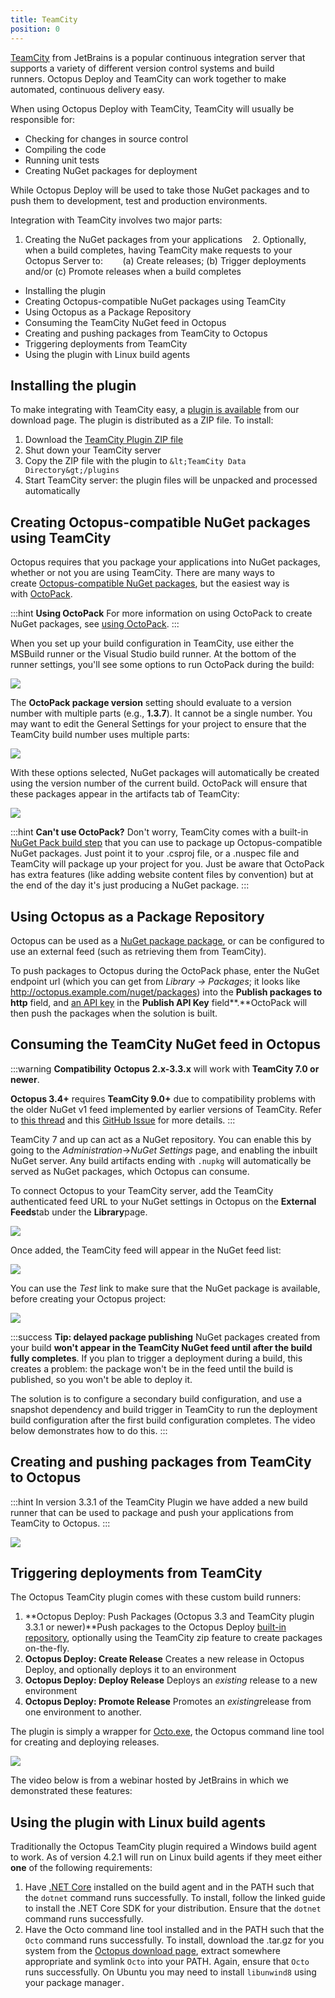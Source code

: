 ```yaml
---
title: TeamCity
position: 0
---
```



[TeamCity](http://www.jetbrains.com/teamcity/) from JetBrains is a popular continuous integration server that supports a variety of different version control systems and build runners. Octopus Deploy and TeamCity can work together to make automated, continuous delivery easy.


When using Octopus Deploy with TeamCity, TeamCity will usually be responsible for:

- Checking for changes in source control
- Compiling the code
- Running unit tests
- Creating NuGet packages for deployment



While Octopus Deploy will be used to take those NuGet packages and to push them to development, test and production environments.


Integration with TeamCity involves two major parts:


1. Creating the NuGet packages from your applications
   2. Optionally, when a build completes, having TeamCity make requests to your Octopus Server to:
       (a) Create releases; (b) Trigger deployments and/or (c) Promote releases when a build completes


- Installing the plugin
- Creating Octopus-compatible NuGet packages using TeamCity
- Using Octopus as a Package Repository
- Consuming the TeamCity NuGet feed in Octopus
- Creating and pushing packages from TeamCity to Octopus
- Triggering deployments from TeamCity
- Using the plugin with Linux build agents

## Installing the plugin


To make integrating with TeamCity easy, a [plugin is available](https://octopus.com/downloads) from our download page. The plugin is distributed as a ZIP file. To install:

1. Download the [TeamCity Plugin ZIP file](https://octopus.com/downloads)
2. Shut down your TeamCity server
3. Copy the ZIP file with the plugin to `&lt;TeamCity Data Directory&gt;/plugins`
4. Start TeamCity server: the plugin files will be unpacked and processed automatically


## Creating Octopus-compatible NuGet packages using TeamCity


Octopus requires that you package your applications into NuGet packages, whether or not you are using TeamCity. There are many ways to create [Octopus-compatible NuGet packages](/docs/home/packaging-applications.md), but the easiest way is with [OctoPack](https://github.com/OctopusDeploy/OctoPack).

:::hint
**Using OctoPack**
For more information on using OctoPack to create NuGet packages, see [using OctoPack](/docs/home/packaging-applications/nuget-packages/using-octopack.md).
:::


When you set up your build configuration in TeamCity, use either the MSBuild runner or the Visual Studio build runner. At the bottom of the runner settings, you'll see some options to run OctoPack during the build:


![](/docs/images/3048176/5865626.png)


The **OctoPack package version** setting should evaluate to a version number with multiple parts (e.g., **1.3.7**). It cannot be a single number. You may want to edit the General Settings for your project to ensure that the TeamCity build number uses multiple parts:


![](/docs/images/3048176/3278195.png)


With these options selected, NuGet packages will automatically be created using the version number of the current build. OctoPack will ensure that these packages appear in the artifacts tab of TeamCity:


![](/docs/images/3048176/3278194.png)

:::hint
**Can&#39;t use OctoPack?**
Don't worry, TeamCity comes with a built-in [NuGet Pack build step](https://confluence.jetbrains.com/display/TCD9/NuGet+Pack) that you can use to package up Octopus-compatible NuGet packages. Just point it to your .csproj file, or a .nuspec file and TeamCity will package up your project for you. Just be aware that OctoPack has extra features (like adding website content files by convention) but at the end of the day it's just producing a NuGet package.
:::

## Using Octopus as a Package Repository


Octopus can be used as a [NuGet package package](/docs/home/packaging-applications/package-repositories/pushing-packages-to-the-built-in-repository.md), or can be configured to use an external feed (such as retrieving them from TeamCity).


To push packages to Octopus during the OctoPack phase, enter the NuGet endpoint url (which you can get from *Library -> Packages*; it looks like http://octopus.example.com/nuget/packages) into the **Publish packages to http** field, and [an API key](/docs/home/how-to/how-to-create-an-api-key.md) in the **Publish API Key** field**.**OctoPack will then push the packages when the solution is built.

## Consuming the TeamCity NuGet feed in Octopus

:::warning
**Compatibility**
**Octopus 2.x-3.3.x** will work with **TeamCity 7.0 or newer**.


**Octopus 3.4+** requires **TeamCity 9.0+** due to compatibility problems with the older NuGet v1 feed implemented by earlier versions of TeamCity. Refer to [this thread](http://help.octopusdeploy.com/discussions/problems/47581-teamcity-nuget-feed#comment_40952268) and this [GitHub Issue](https://github.com/OctopusDeploy/Issues/issues/2656) for more details.
:::


TeamCity 7 and up can act as a NuGet repository. You can enable this by going to the *Administration*->*NuGet Settings* page, and enabling the inbuilt NuGet server. Any build artifacts ending with `.nupkg` will automatically be served as NuGet packages, which Octopus can consume.


To connect Octopus to your TeamCity server, add the TeamCity authenticated feed URL to your NuGet settings in Octopus on the **External Feeds**tab under the **Library**page.


![](/docs/images/3048176/3278184.png)


Once added, the TeamCity feed will appear in the NuGet feed list:


![](/docs/images/3048176/3278183.png)


You can use the *Test* link to make sure that the NuGet package is available, before creating your Octopus project:


![](/docs/images/3048176/3278182.png)

:::success
**Tip: delayed package publishing**
NuGet packages created from your build **won't appear in the TeamCity NuGet feed until after the build fully completes**. If you plan to trigger a deployment during a build, this creates a problem: the package won't be in the feed until the build is published, so you won't be able to deploy it.


The solution is to configure a secondary build configuration, and use a snapshot dependency and build trigger in TeamCity to run the deployment build configuration after the first build configuration completes. The video below demonstrates how to do this.
:::

## Creating and pushing packages from TeamCity to Octopus

:::hint
In version 3.3.1 of the TeamCity Plugin we have added a new build runner that can be used to package and push your applications from TeamCity to Octopus.
:::


![](/docs/images/3048176/5275665.png)

## Triggering deployments from TeamCity


The Octopus TeamCity plugin comes with these custom build runners:

1. **Octopus Deploy: Push Packages (Octopus 3.3 and TeamCity plugin 3.3.1 or newer)**Push packages to the Octopus Deploy [built-in repository](/docs/home/packaging-applications/package-repositories/pushing-packages-to-the-built-in-repository.md), optionally using the TeamCity zip feature to create packages on-the-fly.
2. **Octopus Deploy: Create Release**
Creates a new release in Octopus Deploy, and optionally deploys it to an environment
3. **Octopus Deploy: Deploy Release**
Deploys an *existing* release to a new environment
4. **Octopus Deploy: Promote Release**
Promotes an *existing*release from one environment to another.



The plugin is simply a wrapper for [Octo.exe](/docs/home/api-and-integration/octo.exe-command-line.md), the Octopus command line tool for creating and deploying releases.


![](/docs/images/3048176/3278185.jpg)


The video below is from a webinar hosted by JetBrains in which we demonstrated these features:




## Using the plugin with Linux build agents


Traditionally the Octopus TeamCity plugin required a Windows build agent to work. As of version 4.2.1 will run on Linux build agents if they meet either **one** of the following requirements:

1. Have [.NET Core](https://www.microsoft.com/net/core) installed on the build agent and in the PATH such that the `dotnet` command runs successfully. To install, follow the linked guide to install the .NET Core SDK for your distribution. Ensure that the `dotnet` command runs successfully.
2. Have the Octo command line tool installed and in the PATH such that the `Octo` command runs successfully. To install, download the .tar.gz for you system from the [Octopus download page](https://octopus.com/downloads), extract somewhere appropriate and symlink `Octo` into your PATH. Again, ensure that `Octo` runs successfully. On Ubuntu you may need to install `libunwind8` using your package manager`.`
